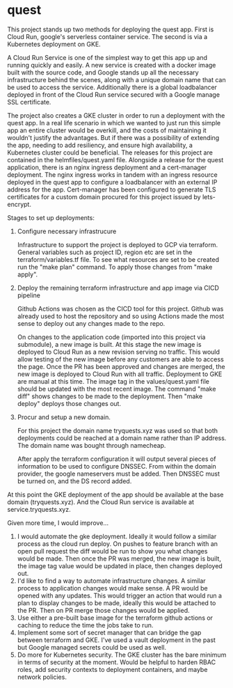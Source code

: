 # quest

This project stands up two methods for deploying the quest app. First is Cloud Run, google's serverless container service. The second is via a Kubernetes deployment on GKE.

A Cloud Run Service is one of the simplest way to get this app up and running quickly and easily. A new service is created with a docker image built with the source code, and Google stands up all the necessary infrastructure behind the scenes, along with a unique domain name that can be used to access the service. Additionally there is a global loadbalancer deployed in front of the Cloud Run service secured with a Google manage SSL certificate.

The project also creates a GKE cluster in order to run a deployment with the quest app. In a real life scenario in which we wanted to just run this simple app an entire cluster would be overkill, and the costs of maintaining it wouldn't justify the advantages. But if there was a possibility of extending the app, needing to add resiliency, and ensure high availability, a Kubernetes cluster could be beneficial. The releases for this project are contained in the helmfiles/quest.yaml file. Alongside a release for the quest application, there is an nginx ingress deployment and a cert-manager deployment. The nginx ingress works in tandem with an ingress resource deployed in the quest app to configure a loadbalancer with an external IP address for the app. Cert-manager has been configured to generate TLS certificates for a custom domain procured for this project issued by lets-encrypt.

Stages to set up deployments:

1. Configure necessary infrastrucure

    Infrastructure to support the project is deployed to GCP via terraform. General variables such as project ID, region etc are set in the terraform/variables.tf file. To see what resources are set to be created run the "make plan" command. To apply those changes from "make apply".

2. Deploy the remaining terraform infrastructure and app image via CICD pipeline

    Github Actions was chosen as the CICD tool for this project. Github was already used to host the repository and so using Actions made the most sense to deploy out any changes made to the repo.

    On changes to the application code (imported into this project via submodule), a new image is built. At this stage the new image is deployed to Cloud Run as a new revision serving no traffic. This would allow testing of the new image before any customers are able to access the page. Once the PR has been approved and changes are merged, the new image is deployed to Cloud Run with all traffic. Deployment to GKE are manual at this time. The image tag in the values/quest.yaml file should be updated with the most recent image. The command "make diff" shows changes to be made to the deployment. Then "make deploy" deploys those changes out.

3. Procur and setup a new domain.

    For this project the domain name tryquests.xyz was used so that both deployments could be reached at a domain name rather than IP address. The domain name was bought through namecheap.

    After apply the terraform configuration it will output several pieces of information to be used to configure DNSSEC. From within the domain provider, the google nameservers must be added. Then DNSSEC must be turned on, and the DS record added.

At this point the GKE deployment of the app should be available at the base domain (tryquests.xyz). And the Cloud Run service is available at service.tryquests.xyz.


Given more time, I would improve...

1. I would automate the gke deployment. Ideally it would follow a similar process as the cloud run deploy. On pushes to feature branch with an open pull request the diff would be run to show you what changes would be made. Then once the PR was merged, the new image is built, the image tag value would be updated in place, then changes deployed out.
2. I'd like to find a way to automate infrastructure changes. A similar process to application changes would make sense. A PR would be opened with any updates. This would trigger an action that would run a plan to display changes to be made, ideally this would be attached to the PR. Then on PR merge those changes would be applied.
3. Use either a pre-built base image for the terraform github actions or caching to reduce the time the jobs take to run.
4. Implement some sort of secret manager that can bridge the gap between terraform and GKE. I've used a vault deployment in the past but Google managed secrets could be used as well.
5. Do more for Kubernetes security. The GKE cluster has the bare minimum in terms of security at the moment. Would be helpful to harden RBAC roles, add security contexts to deployment containers, and maybe network policies.